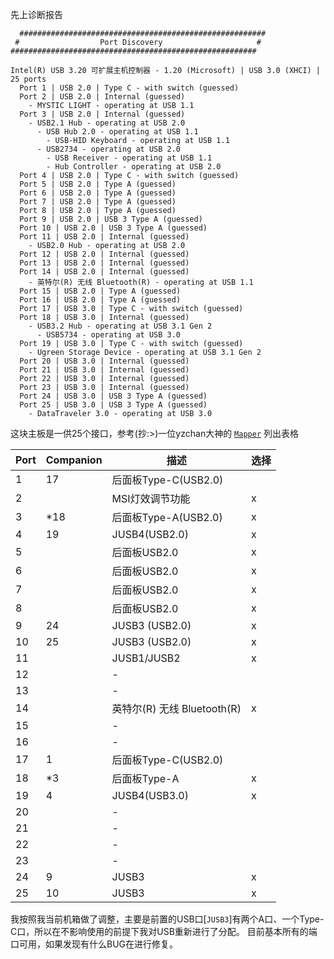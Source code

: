 先上诊断报告
```
  #######################################################
 #                  Port Discovery                     #
#######################################################

Intel(R) USB 3.20 可扩展主机控制器 - 1.20 (Microsoft) | USB 3.0 (XHCI) | 25 ports
  Port 1 | USB 2.0 | Type C - with switch (guessed)
  Port 2 | USB 2.0 | Internal (guessed)
    - MYSTIC LIGHT - operating at USB 1.1
  Port 3 | USB 2.0 | Internal (guessed)
    - USB2.1 Hub - operating at USB 2.0
      - USB Hub 2.0 - operating at USB 1.1
        - USB-HID Keyboard - operating at USB 1.1
      - USB2734 - operating at USB 2.0
        - USB Receiver - operating at USB 1.1
        - Hub Controller - operating at USB 2.0
  Port 4 | USB 2.0 | Type C - with switch (guessed)
  Port 5 | USB 2.0 | Type A (guessed)
  Port 6 | USB 2.0 | Type A (guessed)
  Port 7 | USB 2.0 | Type A (guessed)
  Port 8 | USB 2.0 | Type A (guessed)
  Port 9 | USB 2.0 | USB 3 Type A (guessed)
  Port 10 | USB 2.0 | USB 3 Type A (guessed)
  Port 11 | USB 2.0 | Internal (guessed)
    - USB2.0 Hub - operating at USB 2.0
  Port 12 | USB 2.0 | Internal (guessed)
  Port 13 | USB 2.0 | Internal (guessed)
  Port 14 | USB 2.0 | Internal (guessed)
    - 英特尔(R) 无线 Bluetooth(R) - operating at USB 1.1
  Port 15 | USB 2.0 | Type A (guessed)
  Port 16 | USB 2.0 | Type A (guessed)
  Port 17 | USB 3.0 | Type C - with switch (guessed)
  Port 18 | USB 3.0 | Internal (guessed)
    - USB3.2 Hub - operating at USB 3.1 Gen 2
      - USB5734 - operating at USB 3.0
  Port 19 | USB 3.0 | Type C - with switch (guessed)
    - Ugreen Storage Device - operating at USB 3.1 Gen 2
  Port 20 | USB 3.0 | Internal (guessed)
  Port 21 | USB 3.0 | Internal (guessed)
  Port 22 | USB 3.0 | Internal (guessed)
  Port 23 | USB 3.0 | Internal (guessed)
  Port 24 | USB 3.0 | USB 3 Type A (guessed)
  Port 25 | USB 3.0 | USB 3 Type A (guessed)
    - DataTraveler 3.0 - operating at USB 3.0
```

这块主板是一供25个接口，参考(抄:>)一位yzchan大神的  [`Mapper`](https://github.com/yzchan/MSI-MAG-B660M-MORTAR-DDR4-12600K-EFI/blob/master/USB%E5%AE%9A%E5%88%B6.md) 列出表格

| Port | Companion | 描述                | 选择|
|------|-----------|-------------------| ----|
| 1    | 17        | 后面板Type-C(USB2.0) | 
| 2    |           | MSI灯效调节功能         | x|
| 3    | *18       | 后面板Type-A(USB2.0) | x
| 4    | 19        | JUSB4(USB2.0)     | x
| 5    |           | 后面板USB2.0         | x
| 6    |           | 后面板USB2.0         | x
| 7    |           | 后面板USB2.0         | x
| 8    |           | 后面板USB2.0         | x
| 9    | 24        | JUSB3 (USB2.0)    | x
| 10   | 25        | JUSB3 (USB2.0)    | x
| 11   |           | JUSB1/JUSB2       | x
| 12   |           | -                 |
| 13   |           | -                 |
| 14   |           | 英特尔(R) 无线 Bluetooth(R)| x 
| 15   |           | -                 |
| 16   |           | -                 |
| 17   | 1         | 后面板Type-C(USB2.0) | 
| 18   | *3        | 后面板Type-A         | x
| 19   | 4         | JUSB4(USB3.0)     | x
| 20   |           | -                 |
| 21   |           | -                 |
| 22   |           | -                 |
| 23   |           | -                 |
| 24   | 9         | JUSB3             | x
| 25   | 10        | JUSB3                 | x

我按照我当前机箱做了调整，主要是前置的USB口[`JUSB3`]有两个A口、一个Type-C口，所以在不影响使用的前提下我对USB重新进行了分配。
目前基本所有的端口可用，如果发现有什么BUG在进行修复。